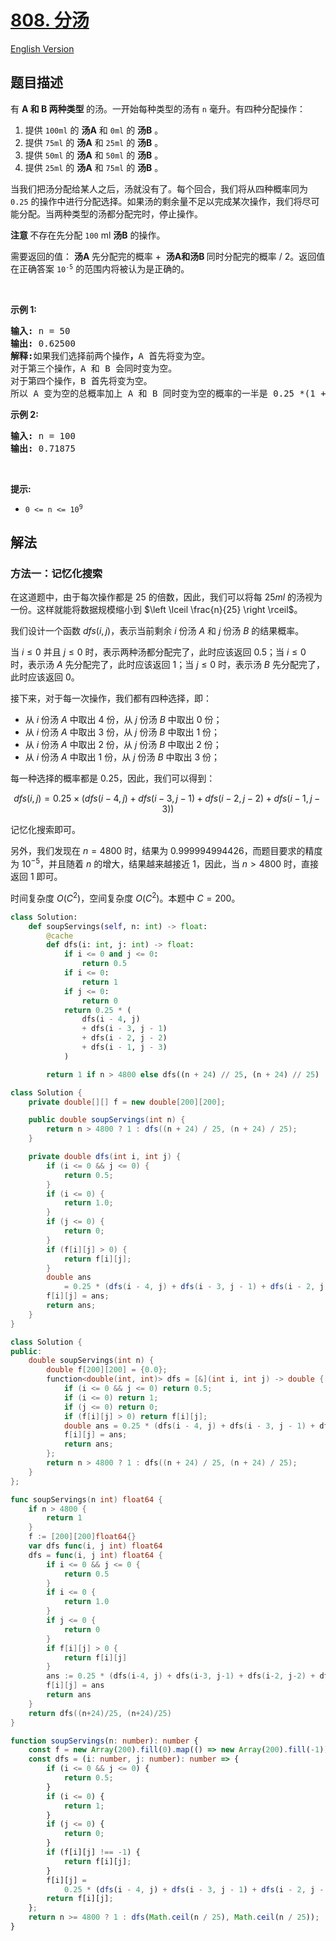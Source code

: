# [808. 分汤](https://leetcode.cn/problems/soup-servings)

[English Version](/solution/0800-0899/0808.Soup%20Servings/README_EN.md)

## 题目描述

<!-- 这里写题目描述 -->

<p>有&nbsp;<strong>A&nbsp;和&nbsp;B 两种类型&nbsp;</strong>的汤。一开始每种类型的汤有&nbsp;<code>n</code>&nbsp;毫升。有四种分配操作：</p>

<ol>
	<li>提供 <code>100ml</code> 的 <strong>汤A</strong> 和 <code>0ml</code> 的 <strong>汤B</strong> 。</li>
	<li>提供 <code>75ml</code> 的 <strong>汤A</strong> 和 <code>25ml</code> 的 <strong>汤B</strong> 。</li>
	<li>提供 <code>50ml</code> 的 <strong>汤A</strong> 和 <code>50ml</code> 的 <strong>汤B</strong> 。</li>
	<li>提供 <code>25ml</code> 的 <strong>汤A</strong> 和 <code>75ml</code> 的 <strong>汤B</strong> 。</li>
</ol>

<p>当我们把汤分配给某人之后，汤就没有了。每个回合，我们将从四种概率同为 <code>0.25</code> 的操作中进行分配选择。如果汤的剩余量不足以完成某次操作，我们将尽可能分配。当两种类型的汤都分配完时，停止操作。</p>

<p><strong>注意&nbsp;</strong>不存在先分配 <code>100</code> ml <strong>汤B</strong> 的操作。</p>

<p>需要返回的值：&nbsp;<strong>汤A&nbsp;</strong>先分配完的概率 +&nbsp;&nbsp;<strong>汤A和汤B&nbsp;</strong>同时分配完的概率 / 2。返回值在正确答案&nbsp;<code>10<sup>-5</sup></code>&nbsp;的范围内将被认为是正确的。</p>

<p>&nbsp;</p>

<p><strong>示例 1:</strong></p>

<pre>
<strong>输入:</strong> n = 50
<strong>输出:</strong> 0.62500
<strong>解释:</strong>如果我们选择前两个操作<strong>，</strong>A 首先将变为空。
对于第三个操作，A 和 B 会同时变为空。
对于第四个操作，B 首先将变为空。<strong>
</strong>所以 A 变为空的总概率加上 A 和 B 同时变为空的概率的一半是 0.25 *(1 + 1 + 0.5 + 0)= 0.625。
</pre>

<p><strong>示例 2:</strong></p>

<pre>
<strong>输入:</strong> n = 100
<strong>输出:</strong> 0.71875
</pre>

<p>&nbsp;</p>

<p><strong>提示:</strong></p>

<ul>
	<li><code>0 &lt;= n &lt;= 10<sup>9</sup></code>​​​​​​​</li>
</ul>

## 解法

### 方法一：记忆化搜索

在这道题中，由于每次操作都是 $25$ 的倍数，因此，我们可以将每 $25ml$ 的汤视为一份。这样就能将数据规模缩小到 $\left \lceil \frac{n}{25} \right \rceil$。

我们设计一个函数 $dfs(i, j)$，表示当前剩余 $i$ 份汤 $A$ 和 $j$ 份汤 $B$ 的结果概率。

当 $i \leq 0$ 并且 $j \leq 0$ 时，表示两种汤都分配完了，此时应该返回 $0.5$；当 $i \leq 0$ 时，表示汤 $A$ 先分配完了，此时应该返回 $1$；当 $j \leq 0$ 时，表示汤 $B$ 先分配完了，此时应该返回 $0$。

接下来，对于每一次操作，我们都有四种选择，即：

-   从 $i$ 份汤 $A$ 中取出 $4$ 份，从 $j$ 份汤 $B$ 中取出 $0$ 份；
-   从 $i$ 份汤 $A$ 中取出 $3$ 份，从 $j$ 份汤 $B$ 中取出 $1$ 份；
-   从 $i$ 份汤 $A$ 中取出 $2$ 份，从 $j$ 份汤 $B$ 中取出 $2$ 份；
-   从 $i$ 份汤 $A$ 中取出 $1$ 份，从 $j$ 份汤 $B$ 中取出 $3$ 份；

每一种选择的概率都是 $0.25$，因此，我们可以得到：

$$
dfs(i, j) = 0.25 \times (dfs(i - 4, j) + dfs(i - 3, j - 1) + dfs(i - 2, j - 2) + dfs(i - 1, j - 3))
$$

记忆化搜索即可。

另外，我们发现在 $n=4800$ 时，结果为 $0.999994994426$，而题目要求的精度为 $10^{-5}$，并且随着 $n$ 的增大，结果越来越接近 $1$，因此，当 $n \gt 4800$ 时，直接返回 $1$ 即可。

时间复杂度 $O(C^2)$，空间复杂度 $O(C^2)$。本题中 $C=200$。

<!-- tabs:start -->

```python
class Solution:
    def soupServings(self, n: int) -> float:
        @cache
        def dfs(i: int, j: int) -> float:
            if i <= 0 and j <= 0:
                return 0.5
            if i <= 0:
                return 1
            if j <= 0:
                return 0
            return 0.25 * (
                dfs(i - 4, j)
                + dfs(i - 3, j - 1)
                + dfs(i - 2, j - 2)
                + dfs(i - 1, j - 3)
            )

        return 1 if n > 4800 else dfs((n + 24) // 25, (n + 24) // 25)
```

```java
class Solution {
    private double[][] f = new double[200][200];

    public double soupServings(int n) {
        return n > 4800 ? 1 : dfs((n + 24) / 25, (n + 24) / 25);
    }

    private double dfs(int i, int j) {
        if (i <= 0 && j <= 0) {
            return 0.5;
        }
        if (i <= 0) {
            return 1.0;
        }
        if (j <= 0) {
            return 0;
        }
        if (f[i][j] > 0) {
            return f[i][j];
        }
        double ans
            = 0.25 * (dfs(i - 4, j) + dfs(i - 3, j - 1) + dfs(i - 2, j - 2) + dfs(i - 1, j - 3));
        f[i][j] = ans;
        return ans;
    }
}
```

```cpp
class Solution {
public:
    double soupServings(int n) {
        double f[200][200] = {0.0};
        function<double(int, int)> dfs = [&](int i, int j) -> double {
            if (i <= 0 && j <= 0) return 0.5;
            if (i <= 0) return 1;
            if (j <= 0) return 0;
            if (f[i][j] > 0) return f[i][j];
            double ans = 0.25 * (dfs(i - 4, j) + dfs(i - 3, j - 1) + dfs(i - 2, j - 2) + dfs(i - 1, j - 3));
            f[i][j] = ans;
            return ans;
        };
        return n > 4800 ? 1 : dfs((n + 24) / 25, (n + 24) / 25);
    }
};
```

```go
func soupServings(n int) float64 {
	if n > 4800 {
		return 1
	}
	f := [200][200]float64{}
	var dfs func(i, j int) float64
	dfs = func(i, j int) float64 {
		if i <= 0 && j <= 0 {
			return 0.5
		}
		if i <= 0 {
			return 1.0
		}
		if j <= 0 {
			return 0
		}
		if f[i][j] > 0 {
			return f[i][j]
		}
		ans := 0.25 * (dfs(i-4, j) + dfs(i-3, j-1) + dfs(i-2, j-2) + dfs(i-1, j-3))
		f[i][j] = ans
		return ans
	}
	return dfs((n+24)/25, (n+24)/25)
}
```

```ts
function soupServings(n: number): number {
    const f = new Array(200).fill(0).map(() => new Array(200).fill(-1));
    const dfs = (i: number, j: number): number => {
        if (i <= 0 && j <= 0) {
            return 0.5;
        }
        if (i <= 0) {
            return 1;
        }
        if (j <= 0) {
            return 0;
        }
        if (f[i][j] !== -1) {
            return f[i][j];
        }
        f[i][j] =
            0.25 * (dfs(i - 4, j) + dfs(i - 3, j - 1) + dfs(i - 2, j - 2) + dfs(i - 1, j - 3));
        return f[i][j];
    };
    return n >= 4800 ? 1 : dfs(Math.ceil(n / 25), Math.ceil(n / 25));
}
```

<!-- tabs:end -->

<!-- end -->
